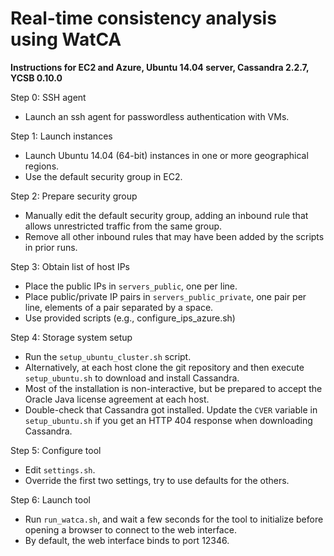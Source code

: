 # Real-time consistency analysis using WatCA

**Instructions for EC2 and Azure, Ubuntu 14.04 server, Cassandra 2.2.7, YCSB 0.10.0**

Step 0: SSH agent

- Launch an ssh agent for passwordless authentication with VMs.

Step 1: Launch instances

- Launch Ubuntu 14.04 (64-bit) instances in one or more geographical regions.
- Use the default security group in EC2.

Step 2: Prepare security group

- Manually edit the default security group, adding an inbound rule that allows unrestricted traffic from the same group.
- Remove all other inbound rules that may have been added by the scripts in prior runs.

Step 3: Obtain list of host IPs

- Place the public IPs in `servers_public`, one per line.
- Place public/private IP pairs in `servers_public_private`, one pair per line, elements of a pair separated by a space.
- Use provided scripts (e.g., configure_ips_azure.sh) 

Step 4: Storage system setup

- Run the `setup_ubuntu_cluster.sh` script.
- Alternatively, at each host clone the git repository and then execute `setup_ubuntu.sh` to download and install Cassandra.
- Most of the installation is non-interactive, but be prepared to accept the Oracle Java license agreement at each host.
- Double-check that Cassandra got installed.  Update the `CVER` variable in `setup_ubuntu.sh` if you get an HTTP 404 response when downloading Cassandra.

Step 5: Configure tool

- Edit `settings.sh`.
- Override the first two settings, try to use defaults for the others.

Step 6: Launch tool

- Run `run_watca.sh`, and wait a few seconds for the tool to initialize before opening a browser to connect to the web interface.
- By default, the web interface binds to port 12346.
